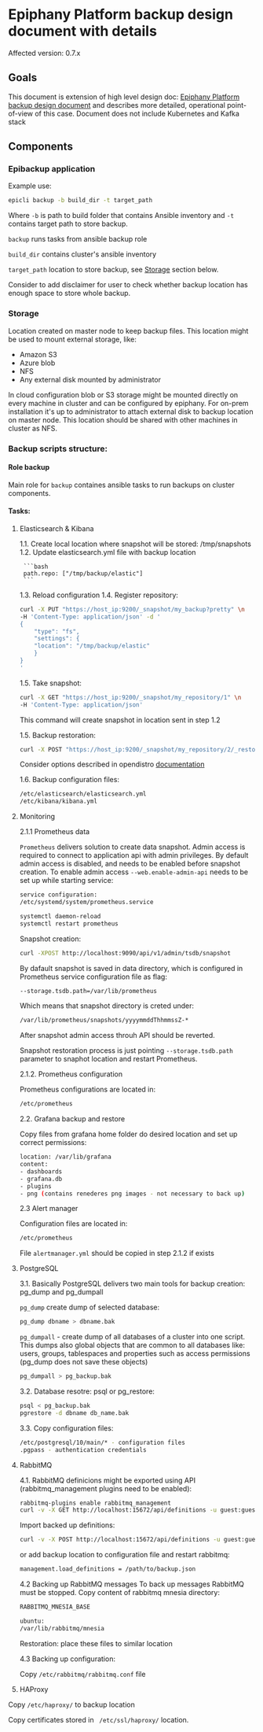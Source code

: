 # Epiphany Platform backup design document with details

Affected version: 0.7.x

## Goals

This document is extension of high level design doc: [Epiphany Platform backup design document](https://github.com/epiphany-platform/epiphany/blob/develop/docs/design-docs/backup/backups.md) and describes more detailed, operational point-of-view of this case.
Document does not include Kubernetes and Kafka stack

## Components

### Epibackup application
 Example use:
```bash
epicli backup -b build_dir -t target_path
```

Where `-b` is path to build folder that contains Ansible inventory and `-t` contains target path to store backup.

`backup` runs tasks from ansible backup role

`build_dir` contains cluster's ansible inventory

`target_path` location to store backup, see [Storage](#-Storage) section below.

Consider to add disclaimer for user to check whether backup location has enough space to store whole backup.

### Storage

Location created on master node to keep backup files. This location might be used to mount external storage, like:
- Amazon S3
- Azure blob
- NFS
- Any external disk mounted by administrator

In cloud configuration blob or S3 storage might be mounted directly on every machine in cluster and can be configured by epiphany. For on-prem installation it's up to administrator to attach external disk to backup location on master node. This location should be shared with other machines in cluster as NFS.

### Backup scripts structure:

#### Role backup

Main role for `backup` containes ansible tasks to run backups on cluster components.

#### Tasks:

1. Elasticsearch & Kibana

    1.1. Create local location where snapshot will be stored: /tmp/snapshots
    1.2. Update elasticsearch.yml file with backup location

        ```bash
        path.repo: ["/tmp/backup/elastic"]
        ```
    1.3. Reload configuration
    1.4. Register repository:
    ```bash
    curl -X PUT "https://host_ip:9200/_snapshot/my_backup?pretty" \n
    -H 'Content-Type: application/json' -d '
    {
        "type": "fs",
        "settings": {
        "location": "/tmp/backup/elastic"
        }
    }
    '
    ```
    1.5. Take snapshot:
    ```bash
    curl -X GET "https://host_ip:9200/_snapshot/my_repository/1" \n 
    -H 'Content-Type: application/json'
    ```

    This command will create snapshot in location sent in step 1.2

    1.5. Backup restoration:
    ```bash
    curl -X POST "https://host_ip:9200/_snapshot/my_repository/2/_restore" -H 'Content-Type: application/json'
    ```

    Consider options described in opendistro [documentation](https://opendistro.github.io/for-elasticsearch-docs/docs/elasticsearch/snapshot-restore/#shared-file-system)
    
    1.6. Backup configuration files:
    ```bash
    /etc/elasticsearch/elasticsearch.yml
    /etc/kibana/kibana.yml
     ```   

2. Monitoring
    
    2.1.1 Prometheus data
    
     `Prometheus` delivers solution to create data snapshot. Admin access is required to connect to application api with admin privileges. By default admin access is disabled, and needs to be enabled before snapshot creation.
    To enable admin access `--web.enable-admin-api` needs to be set up while starting service:

    ```bash
    service configuration:
    /etc/systemd/system/prometheus.service

    systemctl daemon-reload
    systemctl restart prometheus
    ```
    Snapshot creation:
    ```bash
    curl -XPOST http://localhost:9090/api/v1/admin/tsdb/snapshot
    ```
    By dafault snapshot is saved in data directory, which is configured in Prometheus service configuration file as flag:
    ```bash
    --storage.tsdb.path=/var/lib/prometheus
    ```
    Which means that snapshot directory is creted under:
    ```bash
    /var/lib/prometheus/snapshots/yyyymmddThhmmssZ-*
    ```

    After snapshot admin access throuh API should be reverted.

    Snapshot restoration process is just pointing `--storage.tsdb.path` parameter to snaphot location and restart Prometheus.

    2.1.2. Prometheus configuration
    
    Prometheus configurations are located in:
    ```bash
    /etc/prometheus
    ```

    2.2. Grafana backup and restore

    Copy files from grafana home folder do desired location and set up correct permissions:

    ```bash
    location: /var/lib/grafana
    content:
    - dashboards
    - grafana.db
    - plugins
    - png (contains renederes png images - not necessary to back up)
    ```

    2.3 Alert manager

    Configuration files are located in:
    ```bash
    /etc/prometheus
    ```
    File `alertmanager.yml` should be copied in step 2.1.2 if exists
3. PostgreSQL

    3.1. Basically PostgreSQL delivers two main tools for backup creation: pg_dump and pg_dumpall

    `pg_dump` create dump of selected database:

    ```bash
    pg_dump dbname > dbname.bak
    ```
    `pg_dumpall` - create dump of all databases of a cluster into one script. This dumps also global objects that are common to all databases like: users, groups, tablespaces and properties such as access permissions (pg_dump does not save these objects)
    ```bash
    pg_dumpall > pg_backup.bak
    ```
    3.2. Database resotre: psql or pg_restore:
    ```bash
    psql < pg_backup.bak
    pgrestore -d dbname db_name.bak
    ```

    3.3. Copy configuration files:
    ```bash
    /etc/postgresql/10/main/* - configuration files
    .pgpass - authentication credentials

    ```

4. RabbitMQ

    4.1. RabbitMQ definicions might be exported using API (rabbitmq_management plugins need to be enabled):

    ```bash
    rabbitmq-plugins enable rabbitmq_management
    curl -v -X GET http://localhost:15672/api/definitions -u guest:guest -H "content-type:application/json" -o json
    ```

    Import backed up definitions:
    ```bash
    curl -v -X POST http://localhost:15672/api/definitions -u guest:guest -H "content-type:application/json" --data backup.json
    ```
    or add backup location to configuration file and restart rabbitmq:
    ```bash
    management.load_definitions = /path/to/backup.json
    ```
    4.2 Backing up RabbitMQ messages
    To back up messages RabbitMQ must be stopped. Copy content of rabbitmq mnesia directory:
    ```bash
    RABBITMQ_MNESIA_BASE

    ubuntu:
    /var/lib/rabbitmq/mnesia
    ```
    Restoration: place these files to similar location

    4.3 Backing up configuration:

    Copy `/etc/rabbitmq/rabbitmq.conf` file

5. HAProxy

Copy ```/etc/haproxy/``` to backup location

Copy certificates stored in ``` /etc/ssl/haproxy/``` location.

